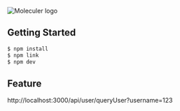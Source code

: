 ![Moleculer logo](https://raw.githubusercontent.com/2637309949/js-service/logo.png)

## Getting Started

```zsh
$ npm install
$ npm link
$ npm dev
```

## Feature

http://localhost:3000/api/user/queryUser?username=123
